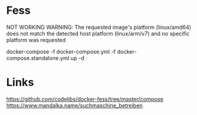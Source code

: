 # Fess 

NOT WORKING 
WARNING: The requested image's platform (linux/amd64) does not match the detected host platform (linux/arm/v7) and no specific platform was requested


docker-compose -f docker-compose.yml -f docker-compose.standalone.yml up -d

# Links

https://github.com/codelibs/docker-fess/tree/master/compose
https://www.mandalka.name/suchmaschine_betreiben
